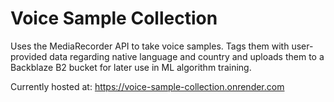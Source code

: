 # Voice Sample Collection

Uses the MediaRecorder API to take voice samples. Tags them with user-provided data regarding native language and country and uploads them to a Backblaze B2 bucket for later use in ML algorithm training.

Currently hosted at: https://voice-sample-collection.onrender.com
